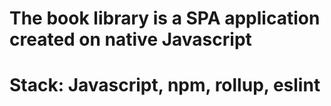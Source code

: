 # The book library is a SPA application created on native Javascript

# Stack: Javascript, npm, rollup, eslint
